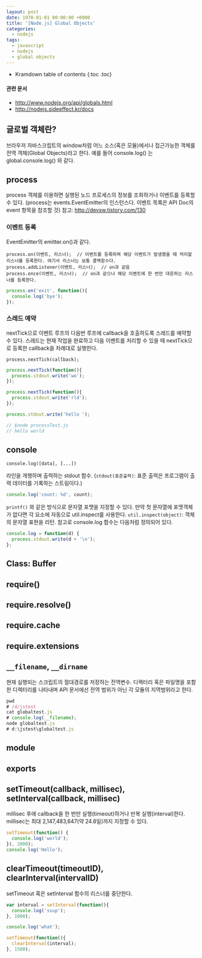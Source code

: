 ```yaml
---
layout: post
date: 1970-01-01 00:00:00 +0900
title: '[Node.js] Global Objects'
categories:
  - nodejs
tags:
  - javascript
  - nodejs
  - global objects
---
```


* Kramdown table of contents
{:toc .toc}

#### 관련 문서

- http://www.nodejs.org/api/globals.html
- http://nodejs.sideeffect.kr/docs

## 글로벌 객체란?

브라우저 자바스크립트의 window처럼 어느 소스(혹은 모듈)에서나 접근가능한 객체를 전역 객체(Global Objects)라고 한다.
예를 들어 console.log() 는 global.console.log() 와 같다.

## process

process 객체를 이용하면 실행된 노드 프로세스의 정보를 조회하거나 이벤트를 등록할 수 있다. (process는 events.EventEmitter의 인스턴스다. 이벤트 목록은 API Doc의 event 항목을 참조할 것)
참고: http://devsw.tistory.com/130

### 이벤트 등록

EventEmitter의 emitter.on()과 같다.

```
process.on(이벤트, 리스너);  // 이벤트를 등록하며 해당 이벤트가 발생했을 때 처리할 리스너를 등록한다. 여기서 리스너는 보통 콜백함수다.
process.addListener(이벤트, 리스너);  // on과 같음
process.once(이벤트, 리스너);  // on과 같으나 해당 이벤트에 한 번만 대응하는 리스너를 등록한다.
```

```js
process.on('exit', function(){
  console.log('bye');
});
```

### 스레드 예약

nextTick으로 이벤트 루프의 다음번 루프에 callback을 호출하도록 스레드를 예약할 수 있다. 스레드는 현재 작업을 완료하고 다음 이벤트를 처리할 수 있을 때 nextTick으로 등록한 callback을 차례대로 실행한다.

```
process.nextTick(callback);
```

```js
process.nextTick(function(){
  process.stdout.write('wo');
});

process.nextTick(function(){
  process.stdout.write('rld');
});

process.stdout.write('hello ');

// $node processTest.js
// hello world
```

## console

```
console.log([data], [...])
```

라인을 개행하며 출력하는 stdout 함수. (`stdout(표준출력)`: 표준 출력은 프로그램이 출력 데이터를 기록하는 스트림이다.)

```js
console.log('count: %d', count);
```

`printf()` 와 같은 방식으로 문자열 포맷을 지정할 수 있다. 만약 첫 문자열에 포맷객체가 없다면 각 요소에 자동으로 util.inspect를 사용한다.
`util.inspect(object)`: 객체의 문자열 표현을 리턴.
참고로 console.log 함수는 다음처럼 정의되어 있다.

```js
console.log = function(d) {
  process.stdout.write(d + '\n');
};
```

## Class: Buffer


## require()


## require.resolve()


## require.cache


## require.extensions


## `__filename`, `__dirname`

현재 실행되는 스크립트의 절대경로를 저장하는 전역변수.
디렉터리 혹은 파일명을 포함한 디렉터리를 나타내며 API 문서에선 전역 범위가 아닌 각 모듈의 지역범위라고 한다.

```js
pwd
# /d/jstest
cat globaltest.js
# console.log(__filename);
node globaltest.js
# d:\jstest\globaltest.js
```

## module


## exports


## setTimeout(callback, millisec), setInterval(callback, millisec)

millisec 후에 callback을 한 번만 실행(timeout)하거나 반복 실행(interval)한다. millisec는 최대 2,147,483,647(약 24.8일)까지 지정할 수 있다.

```js
setTimeout(function() {
  console.log('world');
}), 2000);
console.log('Hello');
```

## clearTimeout(timeoutID), clearInterval(intervalID)

setTimeout 혹은 setInterval 함수의 리스너를 중단한다.

```js
var interval = setInterval(function(){
  console.log('ssup');
}, 1000);

console.log('what');

setTimeout(function(){
  clearInterval(interval);
}, 1500);
```
